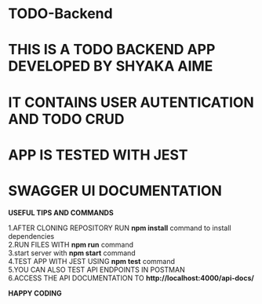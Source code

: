 # TODO-Backend
# THIS IS A TODO BACKEND APP DEVELOPED BY SHYAKA AIME
# IT CONTAINS USER AUTENTICATION AND TODO CRUD
# APP IS TESTED WITH JEST
# SWAGGER UI DOCUMENTATION

__USEFUL TIPS AND COMMANDS__


1.AFTER CLONING REPOSITORY RUN __npm install__ command to install dependencies<br>
2.RUN FILES WITH __npm run__ command<br>
3.start server with __npm start__ command<br>
4.TEST APP WITH JEST USING __npm test__ command<br>
5.YOU CAN ALSO TEST API ENDPOINTS IN POSTMAN<br>
6.ACCESS THE API DOCUMENTATION TO __http://localhost:4000/api-docs/__<br>



__HAPPY CODING__

